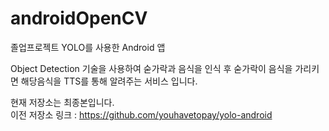 # androidOpenCV

졸업프로젝트
YOLO를 사용한 Android 앱

Object Detection 기술을 사용하여 숟가락과 음식을 인식 후 숟가락이 음식을 가리키면 
해당음식을 TTS를 통해 알려주는 서비스 입니다.

현재 저장소는 최종본입니다.
<br>
이전 저장소 링크 : https://github.com/youhavetopay/yolo-android
